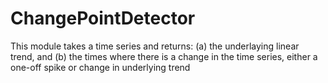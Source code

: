 # ChangePointDetector
 This module takes a time series and returns:  (a) the underlaying linear trend, and (b) the times where there is a change in the time series, either a one-off spike or change in underlying trend

